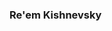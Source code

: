 ### Re'em Kishnevsky

<!--
**stonewow/stonewow** is a ✨ _special_ ✨ repository because its `README.md` (this file) appears on your GitHub profile.

- I'm a 17 years old developer based in Israel.
- I study computer science in Tel Aviv University.
- I mainly program in Python.

-->
